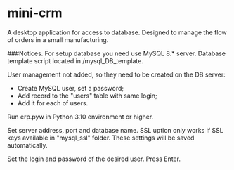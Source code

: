 # mini-crm
A desktop application for access to database.
Designed to manage the flow of orders in a small manufacturing.

###Notices.
For setup database you need use MySQL 8.* server. Database template script located in /mysql_DB_template.

User management not added, so they need to be created on the DB server:
- Create MySQL user, set a password;
- Add record to the "users" table with same login;
- Add it for each of users.

Run erp.pyw in Python 3.10 environment or higher.

Set server address, port and database name. SSL uption only works if SSL keys available in "mysql_ssl" folder. These settings will be saved automatically.

Set the login and password of the desired user. Press Enter.